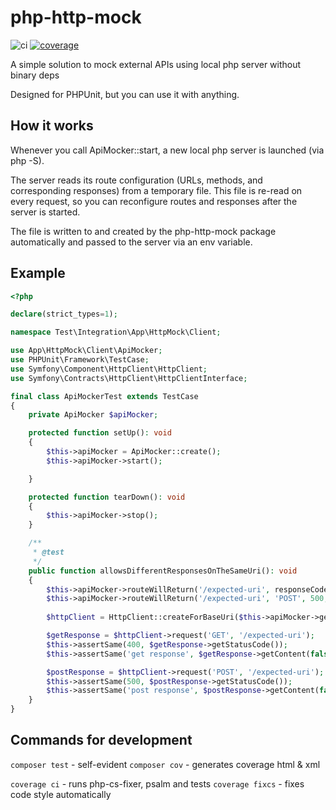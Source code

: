 # php-http-mock

![ci](https://github.com/elnoro/php-http-mock/actions/workflows/php.yml/badge.svg)
[![coverage](https://codecov.io/gh/elnoro/php-http-mock/branch/main/graph/badge.svg)](https://app.codecov.io/gh/elnoro/php-http-mock)


A simple solution to mock external APIs using local php server without binary deps

Designed for PHPUnit, but you can use it with anything.

## How it works

Whenever you call ApiMocker::start, a new local php server is launched (via php -S).

The server reads its route configuration (URLs, methods, and corresponding responses) from a temporary file. This file
is re-read on every request, so you can reconfigure routes and responses after the server is started.

The file is written to and created by the php-http-mock package automatically and passed to the server via an env
variable.

## Example

```php
<?php

declare(strict_types=1);

namespace Test\Integration\App\HttpMock\Client;

use App\HttpMock\Client\ApiMocker;
use PHPUnit\Framework\TestCase;
use Symfony\Component\HttpClient\HttpClient;
use Symfony\Contracts\HttpClient\HttpClientInterface;

final class ApiMockerTest extends TestCase
{
    private ApiMocker $apiMocker;

    protected function setUp(): void
    {
        $this->apiMocker = ApiMocker::create();
        $this->apiMocker->start();

    }

    protected function tearDown(): void
    {
        $this->apiMocker->stop();
    }

    /**
     * @test
     */
    public function allowsDifferentResponsesOnTheSameUri(): void
    {
        $this->apiMocker->routeWillReturn('/expected-uri', responseCode: 400, responseBody: 'get response');
        $this->apiMocker->routeWillReturn('/expected-uri', 'POST', 500, 'post response');
        
        $httpClient = HttpClient::createForBaseUri($this->apiMocker->getBaseUri());

        $getResponse = $httpClient->request('GET', '/expected-uri');
        $this->assertSame(400, $getResponse->getStatusCode());
        $this->assertSame('get response', $getResponse->getContent(false));

        $postResponse = $httpClient->request('POST', '/expected-uri');
        $this->assertSame(500, $postResponse->getStatusCode());
        $this->assertSame('post response', $postResponse->getContent(false));
    }
}
```

## Commands for development

`composer test` - self-evident
`composer cov` - generates coverage html & xml

`coverage ci` - runs php-cs-fixer, psalm and tests
`coverage fixcs` - fixes code style automatically